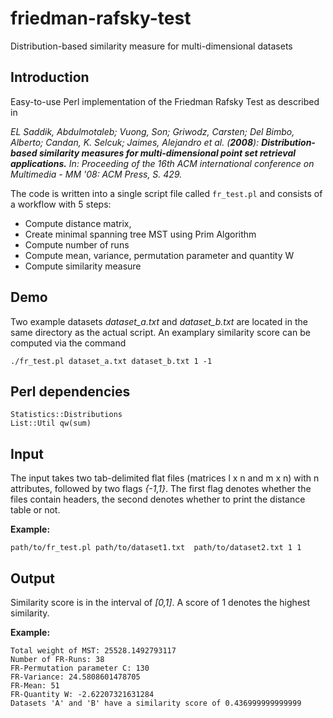 friedman-rafsky-test
====================
Distribution-based similarity measure for multi-dimensional datasets



Introduction
-----------

Easy-to-use Perl implementation of the Friedman Rafsky Test as described in 

_EL Saddik, Abdulmotaleb; Vuong, Son; Griwodz, Carsten; Del Bimbo, Alberto; Candan, K. Selcuk; Jaimes, Alejandro et al. (**2008**): **Distribution-based similarity measures for multi-dimensional point set retrieval applications.** 
In: Proceeding of the 16th ACM international conference on Multimedia - MM '08: ACM Press, S. 429._

The code is written into a single script file called `fr_test.pl` and consists of a workflow with 5 steps:

  * Compute distance matrix,
  * Create minimal spanning tree MST using Prim Algorithm
  * Compute number of runs
  * Compute mean, variance, permutation parameter and quantity W
  * Compute similarity measure

Demo
-----------
Two example datasets _dataset_a.txt_ and _dataset_b.txt_ are located in the same directory as the actual script. An examplary similarity score can be computed via the command
```
./fr_test.pl dataset_a.txt dataset_b.txt 1 -1
```

Perl dependencies
-----------
```
Statistics::Distributions
List::Util qw(sum)
```
Input
-----------
The input takes two tab-delimited flat files (matrices l x n and m x n) with n attributes, followed by two flags *{-1,1}*. The first flag denotes whether the files contain headers, the second denotes whether to print the distance table or not.

**Example:**
```
path/to/fr_test.pl path/to/dataset1.txt  path/to/dataset2.txt 1 1
```

Output
-----------
Similarity score is in the interval of *[0,1]*. A score of 1 denotes the highest similarity.

**Example:**
```
Total weight of MST: 25528.1492793117
Number of FR-Runs: 38
FR-Permutation parameter C: 130
FR-Variance: 24.5808601478705
FR-Mean: 51
FR-Quantity W: -2.62207321631284
Datasets 'A' and 'B' have a similarity score of 0.436999999999999
```
